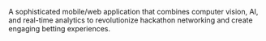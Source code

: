 A sophisticated mobile/web application that combines computer vision, AI, and real-time analytics to revolutionize hackathon networking and create engaging betting experiences.
